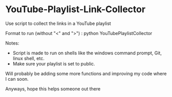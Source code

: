 # YouTube-Playlist-Link-Collector
Use script to collect the links in a YouTube playlist

Format to run (without "<" and ">") : python YouTubePlaylistCollector <link to playlist>

Notes:
  - Script is made to run on shells like the windows command prompt, Git, linux shell, etc.
  - Make sure your playlist is set to public.
  
Will probably be adding some more functions and improving my code where I can soon.

Anyways, hope this helps someone out there
